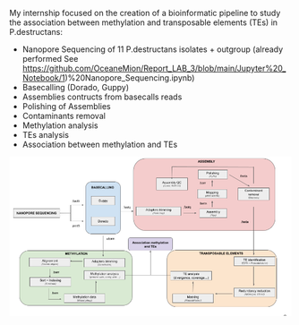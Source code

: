 My internship focused on the creation of a bioinformatic pipeline to study the association between methylation and transposable elements (TEs) in P.destructans:

* Nanopore Sequencing of 11 P.destructans isolates + outgroup (already performed See https://github.com/OceaneMion/Report_LAB_3/blob/main/Jupyter%20_Notebook/1)%20Nanopore_Sequencing.ipynb)
* Basecalling (Dorado, Guppy)
* Assemblies contructs from basecalls reads
* Polishing of Assemblies
* Contaminants removal
* Methylation analysis
* TEs analysis
* Association between methylation and TEs
  
![alt text](https://github.com/OceaneMion/Report_LAB_3/blob/main/Images/workflow.png)

